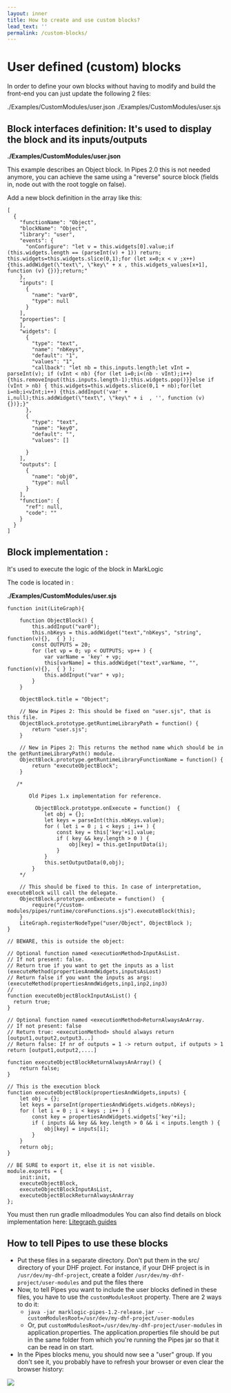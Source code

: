 ```yaml
---
layout: inner
title: How to create and use custom blocks?
lead_text: ''
permalink: /custom-blocks/
---
```


# User defined (custom) blocks

In order to define your own blocks without having to modify and build the front-end you can just update the following 2 files:

./Examples/CustomModules/user.json
./Examples/CustomModules/user.sjs

## Block interfaces definition: It's used to display the block and its inputs/outputs

**./Examples/CustomModules/user.json**

This example describes an Object block. In Pipes 2.0 this is not needed anymore, you can achieve the same using a "reverse" source block (fields in, node out with the root toggle on false).

Add a new block definition in the array like this:

```
[
  {
    "functionName": "Object",
    "blockName": "Object",
    "library": "user",
    "events": {
      "onConfigure": "let v = this.widgets[0].value;if (this.widgets.length == (parseInt(v) + 1)) return; this.widgets=this.widgets.slice(0,1);for (let x=0;x < v ;x++) {this.addWidget(\"text\", \"key\" + x , this.widgets_values[x+1], function (v) {})};return;"
    },
    "inputs": [
      {
        "name": "var0",
        "type": null
      }
    ],
    "properties": [
    ],
    "widgets": [
      {
        "type": "text",
        "name": "nbKeys",
        "default": "1",
        "values": "1",
        "callback": "let nb = this.inputs.length;let vInt = parseInt(v); if (vInt < nb) {for (let i=0;i<(nb - vInt);i++){this.removeInput(this.inputs.length-1);this.widgets.pop()}}else if (vInt > nb) { this.widgets=this.widgets.slice(0,1 + nb);for(let i=nb;i<vInt;i++) {this.addInput('var' + i,null);this.addWidget(\"text\", \"key\" + i  , '', function (v) {})};}"
      },
      {
        "type": "text",
        "name": "key0",
        "default": "",
        "values": []

      }
    ],
    "outputs": [
      {
        "name": "obj0",
        "type": null
      }
    ],
    "function": {
      "ref": null,
      "code": ""
    }
  }
]
```

## Block implementation : 
It's used to execute the logic of the block in MarkLogic

The code is located in :

**./Examples/CustomModules/user.sjs**

```
function init(LiteGraph){

    function ObjectBlock() {
        this.addInput("var0");
        this.nbKeys = this.addWidget("text","nbKeys", "string", function(v){},  { } );
        const OUTPUTS = 20;
        for (let vp = 0; vp < OUTPUTS; vp++ ) {
            var varName = 'key' + vp;
            this[varName] = this.addWidget("text",varName, "", function(v){},  { } );
            this.addInput("var" + vp);
        }
    }

    ObjectBlock.title = "Object";

    // New in Pipes 2: This should be fixed on "user.sjs", that is this file.
    ObjectBlock.prototype.getRuntimeLibraryPath = function() {
        return "user.sjs";
    }

    // New in Pipes 2: This returns the method name which should be in the getRuntimeLibraryPath() module. 
    ObjectBlock.prototype.getRuntimeLibraryFunctionName = function() {
        return "executeObjectBlock";
    }

   /*

       Old Pipes 1.x implementation for reference. 

         ObjectBlock.prototype.onExecute = function()  {
            let obj = {};
            let keys = parseInt(this.nbKeys.value); 
            for ( let i = 0 ; i < keys ; i++ ) {
                const key = this['key'+i].value; 
                if ( key && key.length > 0 ) {
                    obj[key] = this.getInputData(i); 
                }
            } 
            this.setOutputData(0,obj);
        }
    */

    // This should be fixed to this. In case of interpretation, executeBlock will call the delegate. 
    ObjectBlock.prototype.onExecute = function()  {
        require("/custom-modules/pipes/runtime/coreFunctions.sjs").executeBlock(this);
    }
    LiteGraph.registerNodeType("user/Object", ObjectBlock );
}

// BEWARE, this is outside the object:

// Optional function named <executionMethod>InputAsList. 
// If not present: false.
// Return true if you want to get the inputs as a list (executeMethod(propertiesAnmdWidgets,inputsAsLost)
// Return false if you want the inputs as args: (executeMethod(propertiesAnmdWidgets,inp1,inp2,inp3)
//
function executeObjectBlockInputAsList() {
  return true;
}

// Optional function named <executionMethod>ReturnAlwaysAnArray.
// If not present: false
// Return true: <executionMethod> should always return [output1,output2,output3...]
// Return false: If nr of outputs = 1 -> return output, if outputs > 1 return [output1,output2,....]

function executeObjectBlockReturnAlwaysAnArray() { 
    return false;
}

// This is the execution block
function executeObjectBlock(propertiesAndWidgets,inputs) { 
    let obj = {};
    let keys = parseInt(propertiesAndWidgets.widgets.nbKeys);
    for ( let i = 0 ; i < keys ; i++ ) {
        const key = propertiesAndWidgets.widgets['key'+i];
        if ( inputs && key && key.length > 0 && i < inputs.length ) {
            obj[key] = inputs[i];
        }
    }
    return obj;
}

// BE SURE to export it, else it is not visible. 
module.exports = {
    init:init,
    executeObjectBlock,
    executeObjectBlockInputAsList,
    executeObjectBlockReturnAlwaysAnArray
};

```

You must then run gradle mlloadmodules
You can also find details on block implementation here: [Litegraph guides](https://github.com/jagenjo/litegraph.js/tree/master/guides)


<a name="use-custom-blocks"></a>
## How to tell Pipes to use these blocks

- Put these files in a separate directory. Don't put them in the src/ directory of your DHF project. For instance, if your DHF project is in
```/usr/dev/my-dhf-project```, create a folder
```/usr/dev/my-dhf-project/user-modules``` and put the files there
- Now, to tell Pipes you want to include the user blocks defined in these files, you have to use the ```customModulesRoot``` property. There are 2 ways to do it:
  - ```java -jar marklogic-pipes-1.2-release.jar --customModulesRoot=/usr/dev/my-dhf-project/user-modules```
  - Or, put ```customModulesRoot=/usr/dev/my-dhf-project/user-modules``` in application.properties. The application.properties file should be put in the same folder from which you're running the Pipes jar so that it can be read in on start.
- In the Pipes blocks menu, you should now see a "user" group. If you don't see it, you probably have to refresh your browser or even clear the browser history:

![](../images/how-custom-blocks/user-menu.png)
